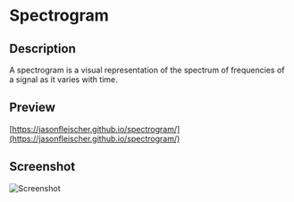 # Spectrogram

## Description
A spectrogram is a visual representation of the spectrum of frequencies of a signal as it varies with time.

## Preview
[https://jasonfleischer.github.io/spectrogram/](https://jasonfleischer.github.io/spectrogram/)

## Screenshot
![Screenshot](https://jasonfleischer.github.io/npm-spectrogram-demo/screenshot/screen.png "Screenshot")
